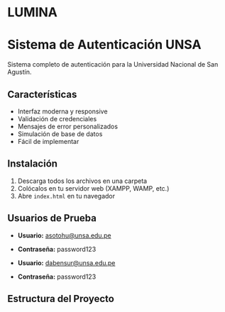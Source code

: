 # LUMINA
# Sistema de Autenticación UNSA

Sistema completo de autenticación para la Universidad Nacional de San Agustín.

## Características

- Interfaz moderna y responsive
- Validación de credenciales
- Mensajes de error personalizados
- Simulación de base de datos
- Fácil de implementar

## Instalación

1. Descarga todos los archivos en una carpeta
2. Colócalos en tu servidor web (XAMPP, WAMP, etc.)
3. Abre `index.html` en tu navegador

## Usuarios de Prueba

- **Usuario:** asotohu@unsa.edu.pe
- **Contraseña:** password123

- **Usuario:** dabensur@unsa.edu.pe  
- **Contraseña:** password123

## Estructura del Proyecto
